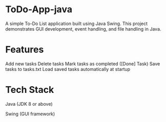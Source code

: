 # ToDo-App-java
A simple To-Do List application built using Java Swing. This project demonstrates GUI development, event handling, and file handling in Java.
# Features

 Add new tasks
 Delete tasks
 Mark tasks as completed ([Done] Task)
 Save tasks to tasks.txt
 Load saved tasks automatically at startup

# Tech Stack

Java (JDK 8 or above)

Swing (GUI framework)
